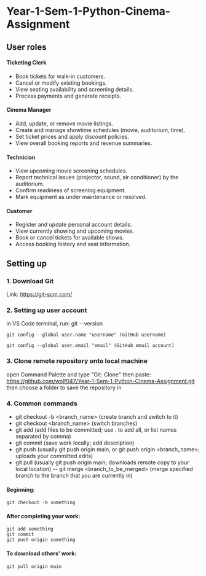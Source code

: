 # Year-1-Sem-1-Python-Cinema-Assignment

## User roles

#### Ticketing Clerk
- Book tickets for walk-in customers.
- Cancel or modify existing bookings.
- View seating availability and screening details.
- Process payments and generate receipts.

#### Cinema Manager
- Add, update, or remove movie listings.
- Create and manage showtime schedules (movie, auditorium, time).
- Set ticket prices and apply discount policies.
- View overall booking reports and revenue summaries.

#### Technician
- View upcoming movie screening schedules.
- Report technical issues (projector, sound, air conditioner) by the auditorium.
- Confirm readiness of screening equipment.
- Mark equipment as under maintenance or resolved.

#### Customer
- Register and update personal account details.
- View currently showing and upcoming movies.
- Book or cancel tickets for available shows.
- Access booking history and seat information.


## Setting up

### 1. Download Git
Link: https://git-scm.com/

### 2. Setting up user account
in VS Code terminal, run:
    git --version

    git config --global user.name "username" (GitHub username)

    git config --global user.email "email" (GitHub email account)

### 3. Clone remote repository onto local machine
open Command Palette and type "Git: Clone" then paste:
    https://github.com/wolf047/Year-1-Sem-1-Python-Cinema-Assignment.git
then choose a folder to save the repository in

### 4. Common commands
- git checkout -b <branch_name> (create branch and switch to it)
- git checkout <branch_name> (switch branches)
- git add <filenames> (add files to be committed; use . to add all, or list names separated by comma) 
- git commit (save work locally; add description)
- git push <remote> <branch> (usually git push origin main, or git push origin <branch_name>; uploads your committed edits)
- git pull <remote> <branch> (usually git push origin main; downloads remote copy to your local location)
-- git merge <branch_to_be_merged> (merge specified branch to the branch that you are currently in)

#### Beginning:
    git checkout -b something

#### After completing your work:
    git add something
    git commit
    git push origin something

#### To download others' work:
    git pull origin main


